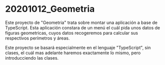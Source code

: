 # 20201012_Geometria
Este proyecto de "Geometria" trata sobre montar una aplicación a base de TypeScript.
Esta aplicación constara de un menú el cuál pida unos datos de figuras geometricas, 
cuyos datos recogeremos para calcular sus respectivos perímetros y áreas.

Este proyecto se basará especialmente en el lenguaje "TypeScript", sin clases,
el cuál mas adelante haremos exactamente lo mismo, pero introducciendo las clases.
